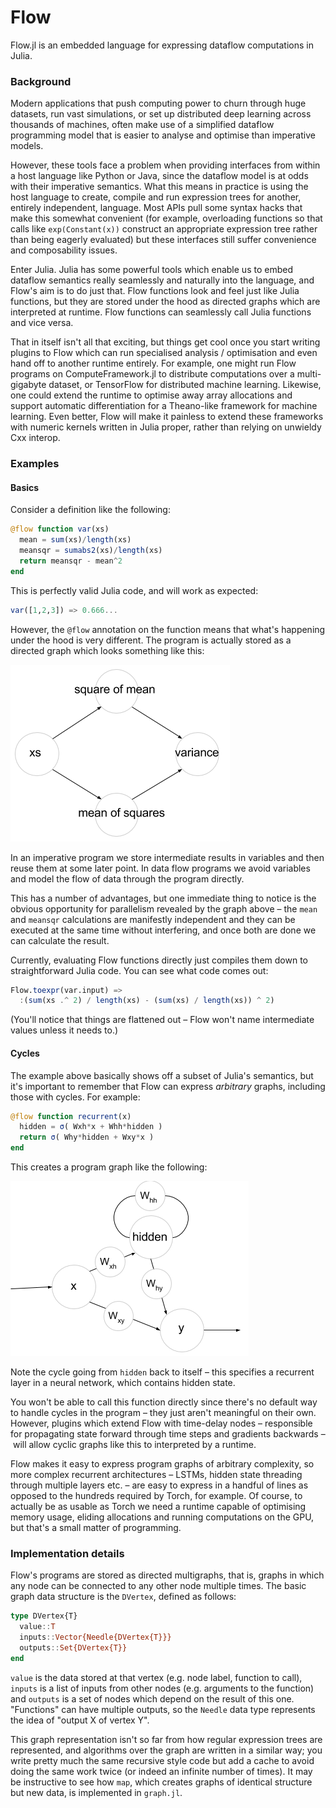 # Flow

Flow.jl is an embedded language for expressing dataflow computations in Julia.

### Background

Modern applications that push computing power to churn through huge datasets, run vast simulations, or set up distributed deep learning across thousands of machines, often make use of a simplified dataflow programming model that is easier to analyse and optimise than imperative models.

However, these tools face a problem when providing interfaces from within a host language like Python or Java, since the dataflow model is at odds with their imperative semantics. What this means in practice is using the host language to create, compile and run expression trees for another, entirely independent, language. Most APIs pull some syntax hacks that make this somewhat convenient (for example, overloading functions so that calls like `exp(Constant(x))` construct an appropriate expression tree rather than being eagerly evaluated) but these interfaces still suffer convenience and composability issues.

Enter Julia. Julia has some powerful tools which enable us to embed dataflow semantics really seamlessly and naturally into the language, and Flow's aim is to do just that. Flow functions look and feel just like Julia functions, but they are stored under the hood as directed graphs which are interpreted at runtime. Flow functions can seamlessly call Julia functions and vice versa.

That in itself isn't all that exciting, but things get cool once you start writing plugins to Flow which can run specialised analysis / optimisation and even hand off to another runtime entirely. For example, one might run Flow programs on ComputeFramework.jl to distribute computations over a multi-gigabyte dataset, or TensorFlow for distributed machine learning. Likewise, one could extend the runtime to optimise away array allocations and support automatic differentiation for a Theano-like framework for machine learning. Even better, Flow will make it painless to extend these frameworks with numeric kernels written in Julia proper, rather than relying on unwieldy Cxx interop.

### Examples

#### Basics

Consider a definition like the following:

```julia
@flow function var(xs)
  mean = sum(xs)/length(xs)
  meansqr = sumabs2(xs)/length(xs)
  return meansqr - mean^2
end
```

This is perfectly valid Julia code, and will work as expected:

```julia
var([1,2,3]) => 0.666...
```

However, the `@flow` annotation on the function means that what's happening under the hood is very different. The program is actually stored as a directed graph which looks something like this:

![](static/variance.png)

In an imperative program we store intermediate results in variables and then reuse them at some later point. In data flow programs we avoid variables and model the flow of data through the program directly.

This has a number of advantages, but one immediate thing to notice is the obvious opportunity for parallelism revealed by the graph above –  the `mean` and `meansqr` calculations are manifestly independent and they can be executed at the same time without interfering, and once both are done we can calculate the result.

Currently, evaluating Flow functions directly just compiles them down to straightforward Julia code. You can see what code comes out:

```julia
Flow.toexpr(var.input) =>
  :(sum(xs .^ 2) / length(xs) - (sum(xs) / length(xs)) ^ 2)
```

(You'll notice that things are flattened out – Flow won't name intermediate values unless it needs to.)

#### Cycles

The example above basically shows off a subset of Julia's semantics, but it's important to remember that Flow can express *arbitrary* graphs, including those with cycles. For example:

```julia
@flow function recurrent(x)
  hidden = σ( Wxh*x + Whh*hidden )
  return σ( Why*hidden + Wxy*x )
end
```

This creates a program graph like the following:

![](static/recurrent.png)

Note the cycle going from `hidden` back to itself – this specifies a recurrent layer in a neural network, which contains hidden state.

You won't be able to call this function directly since there's no default way to handle cycles in the program – they just aren't meaningful on their own. However, plugins which extend Flow with time-delay nodes – responsible for propagating state forward through time steps and gradients backwards – will allow cyclic graphs like this to interpreted by a runtime.

Flow makes it easy to express program graphs of arbitrary complexity, so more complex recurrent architectures – LSTMs, hidden state threading through multiple layers etc. – are easy to express in a handful of lines as opposed to the hundreds required by Torch, for example. Of course, to actually be as usable as Torch we need a runtime capable of optimising memory usage, eliding allocations and running computations on the GPU, but that's a small matter of programming.

### Implementation details

Flow's programs are stored as directed multigraphs, that is, graphs in which any node can be connected to any other node multiple times. The basic graph data structure is the `DVertex`, defined as follows:

```julia
type DVertex{T}
  value::T
  inputs::Vector{Needle{DVertex{T}}}
  outputs::Set{DVertex{T}}
end
```

`value` is the data stored at that vertex (e.g. node label, function to call), `inputs` is a list of inputs from other nodes (e.g. arguments to the function) and `outputs` is a set of nodes which depend on the result of this one. "Functions" can have multiple outputs, so the `Needle` data type represents the idea of "output X of vertex Y".

This graph representation isn't so far from how regular expression trees are represented, and algorithms over the graph are written in a similar way; you write pretty much the same recursive style code but add a cache to avoid doing the same work twice (or indeed an infinite number of times). It may be instructive to see how `map`, which creates graphs of identical structure but new data, is implemented in `graph.jl`.
